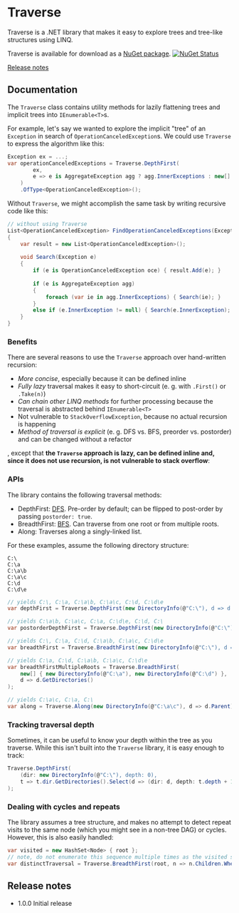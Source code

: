 # Traverse

Traverse is a .NET library that makes it easy to explore trees and tree-like structures using LINQ.

Traverse is available for download as a [NuGet package](https://www.nuget.org/packages/Traverse). [![NuGet Status](http://img.shields.io/nuget/v/Traverse.svg?style=flat)](https://www.nuget.org/packages/Traverse/)

[Release notes](#release-notes)

## Documentation

The `Traverse` class contains utility methods for lazily flattening trees and implicit trees into `IEnumerable<T>`s. 

For example, let's say we wanted to explore the implicit "tree" of an `Exception` in search of `OperationCanceledException`s. We could use `Traverse` to express the algorithm like this:
```C#
Exception ex = ...;
var operationCanceledExceptions = Traverse.DepthFirst(
        ex,
        e => e is AggregateException agg ? agg.InnerExceptions : new[] { e.InnerException }.Where(ie => ie != null)
    )
    .OfType<OperationCanceledException>();
```

Without `Traverse`, we might accomplish the same task by writing recursive code like this:
```C#
// without using Traverse
List<OperationCanceledException> FindOperationCanceledExceptions(Exception ex)
{
	var result = new List<OperationCanceledException>();
	
	void Search(Exception e)
	{
		if (e is OperationCanceledException oce) { result.Add(e); }
		
		if (e is AggregateException agg)
		{
			foreach (var ie in agg.InnerExceptions) { Search(ie); }
		}
		else if (e.InnerException != null) { Search(e.InnerException); }
	}
}
```

### Benefits

There are several reasons to use the `Traverse` approach over hand-written recursion:
* *More concise*, especially because it can be defined inline
* *Fully lazy* traversal makes it easy to short-circuit (e. g. with `.First()` or `.Take(n)`)
* *Can chain other LINQ methods* for further processing because the traversal is abstracted behind `IEnumerable<T>`
* Not vulnerable to `StackOverflowException`, because no actual recursion is happening
* *Method of traversal is explicit* (e. g. DFS vs. BFS, preorder vs. postorder) and can be changed without a refactor

, except that **the `Traverse` approach is lazy, can be defined inline and, since it does not use recursion, is not vulnerable to stack overflow**:

### APIs

The library contains the following traversal methods:
- DepthFirst: [DFS](https://en.wikipedia.org/wiki/Depth-first_search). Pre-order by default; can be flipped to post-order by passing `postorder: true`.
- BreadthFirst: [BFS](https://en.wikipedia.org/wiki/Breadth-first_search). Can traverse from one root or from multiple roots.
- Along: Traverses along a singly-linked list.

For these examples, assume the following directory structure:
```
C:\
C:\a
C:\a\b
C:\a\c
C:\d
C:\d\e
```

```C#
// yields C:\, C:\a, C:\a\b, C:\a\c, C:\d, C:\d\e
var depthFirst = Traverse.DepthFirst(new DirectoryInfo(@"C:\"), d => d.GetDirectories());

// yields C:\a\b, C:\a\c, C:\a, C:\d\e, C:\d, C:\
var postorderDepthFirst = Traverse.DepthFirst(new DirectoryInfo(@"C:\"), d => d.GetDirectories(), postorder: true);

// yields C:\, C:\a, C:\d, C:\a\b, C:\a\c, C:\d\e
var breadthFirst = Traverse.BreadthFirst(new DirectoryInfo(@"C:\"), d => d.GetDirectories());

// yields C:\a, C:\d, C:\a\b, C:\a\c, C:\d\e
var breadthFirstMultipleRoots = Traverse.BreadthFirst(
	new[] { new DirectoryInfo(@"C:\a"), new DirectoryInfo(@"C:\d") },
	d => d.GetDirectories()
);

// yields C:\a\c, C:\a, C:\
var along = Traverse.Along(new DirectoryInfo(@"C:\a\c"), d => d.Parent);
```

### Tracking traversal depth

Sometimes, it can be useful to know your depth within the tree as you traverse. While this isn't built into the `Traverse` library, it is easy enough to track:
```C#
Traverse.DepthFirst(
	(dir: new DirectoryInfo(@"C:\"), depth: 0), 
	t => t.dir.GetDirectories().Select(d => (dir: d, depth: t.depth + 1))
);
```

### Dealing with cycles and repeats

The library assumes a tree structure, and makes no attempt to detect repeat visits to the same node (which you might see in a non-tree DAG) or cycles. However, this is also easily handled:
```C#
var visited = new HashSet<Node> { root };
// note, do not enumerate this sequence multiple times as the visited set will not reset!
var distinctTraversal = Traverse.BreadthFirst(root, n => n.Children.Where(visited.Add));
```

## Release notes
- 1.0.0 Initial release
